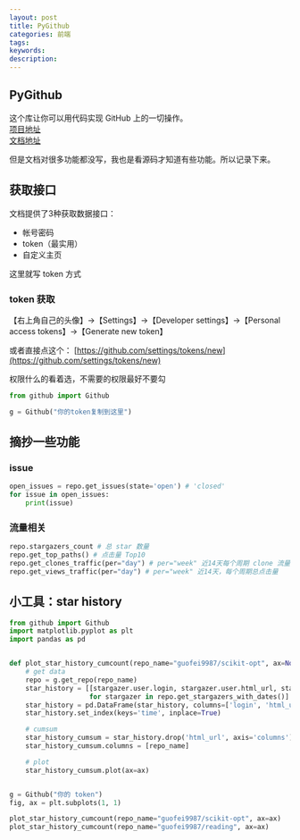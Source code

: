```yaml
---
layout: post
title: PyGithub
categories: 前端
tags:
keywords:
description:
---
```


## PyGithub
这个库让你可以用代码实现 GitHub 上的一切操作。  
[项目地址](https://github.com/PyGithub/PyGithub/)  
[文档地址](https://pygithub.readthedocs.io/en/latest/)  

但是文档对很多功能都没写，我也是看源码才知道有些功能。所以记录下来。


## 获取接口

文档提供了3种获取数据接口：
- 帐号密码
- token（最实用）
- 自定义主页

这里就写 token 方式

### token 获取
【右上角自己的头像】->【Settings】->【Developer settings】->【Personal access tokens】->【Generate new token】

或者直接点这个：
[https://github.com/settings/tokens/new](https://github.com/settings/tokens/new)

权限什么的看着选，不需要的权限最好不要勾

```python
from github import Github

g = Github("你的token复制到这里")
```

## 摘抄一些功能

### issue
```python
open_issues = repo.get_issues(state='open') # 'closed'
for issue in open_issues:
    print(issue)
```

### 流量相关
```python
repo.stargazers_count # 总 star 数量
repo.get_top_paths() # 点击量 Top10
repo.get_clones_traffic(per="day") # per="week" 近14天每个周期 clone 流量
repo.get_views_traffic(per="day") # per="week" 近14天，每个周期总点击量
```

## 小工具：star history

```python
from github import Github
import matplotlib.pyplot as plt
import pandas as pd


def plot_star_history_cumcount(repo_name="guofei9987/scikit-opt", ax=None):
    # get data
    repo = g.get_repo(repo_name)
    star_history = [[stargazer.user.login, stargazer.user.html_url, stargazer.starred_at]
                    for stargazer in repo.get_stargazers_with_dates()]
    star_history = pd.DataFrame(star_history, columns=['login', 'html_url', 'time'])
    star_history.set_index(keys='time', inplace=True)

    # cumsum
    star_history_cumsum = star_history.drop('html_url', axis='columns').resample(rule='d').count().cumsum()
    star_history_cumsum.columns = [repo_name]

    # plot
    star_history_cumsum.plot(ax=ax)


g = Github("你的 token")
fig, ax = plt.subplots(1, 1)

plot_star_history_cumcount(repo_name="guofei9987/scikit-opt", ax=ax)
plot_star_history_cumcount(repo_name="guofei9987/reading", ax=ax)
```
